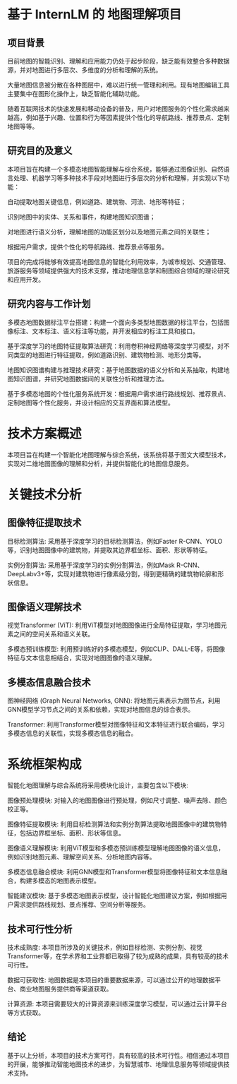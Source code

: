 # 基于 InternLM 的 地图理解项目

## 项目背景
 目前地图的智能识别、理解和应用能力仍处于起步阶段，缺乏能有效整合多种数据源，并对地图进行多层次、多维度的分析和理解的系统。

 大量地图信息被分散在各种图层中，难以进行统一管理和利用。现有地图编辑工具主要集中在图形化操作上，缺乏智能化辅助功能。

 随着互联网技术的快速发展和移动设备的普及，用户对地图服务的个性化需求越来越高，例如基于兴趣、位置和行为等因素提供个性化的导航路线、推荐景点、定制地图等等。


## 研究目的及意义


本项目旨在构建一个多模态地图智能理解与综合系统，能够通过图像识别、自然语言处理、机器学习等多种技术手段对地图进行多层次的分析和理解，并实现以下功能：



自动提取地图关键信息，例如道路、建筑物、河流、地形等特征；

识别地图中的实体、关系和事件，构建地图知识图谱；

对地图进行语义分析，理解地图的功能区划分以及地图元素之间的关联性；

根据用户需求，提供个性化的导航路线、推荐景点等服务。



项目的完成将能够有效提高地图信息的智能化利用效率，为城市规划、交通管理、旅游服务等领域提供强大的技术支撑，推动地理信息学和制图综合领域的理论研究和应用开发。


## 研究内容与工作计划


多模态地图数据标注平台搭建：构建一个面向多类型地图数据的标注平台，包括图像标注、文本标注、语义标注等功能，并开发相应的标注工具和接口。

基于深度学习的地图特征提取算法研究：利用卷积神经网络等深度学习模型，对不同类型的地图进行特征提取，例如道路识别、建筑物检测、地形分类等。

地图知识图谱构建与推理技术研究：基于地图数据的语义分析和关系抽取，构建地图知识图谱，并研究地图数据间的关联性分析和推理方法。

基于多模态地图的个性化服务系统开发：根据用户需求进行路线规划、推荐景点、定制地图等个性化服务，并设计相应的交互界面和算法模型。



# 技术方案概述


本项目旨在构建一个智能化地图理解与综合系统，该系统将基于图文大模型技术，实现对二维地图图像的理解和分析，并提供智能化的地图信息服务。


# 关键技术分析


## 图像特征提取技术



目标检测算法: 采用基于深度学习的目标检测算法，例如Faster R-CNN、YOLO等，识别地图图像中的建筑物，并提取其边界框坐标、面积、形状等特征。

实例分割算法: 采用基于深度学习的实例分割算法，例如Mask R-CNN、DeepLabv3+等，实现对建筑物进行像素级分割，得到更精确的建筑物轮廓和形状信息。


## 图像语义理解技术



视觉Transformer (ViT): 利用ViT模型对地图图像进行全局特征提取，学习地图元素之间的空间关系和语义关联。

多模态预训练模型: 利用预训练好的多模态模型，例如CLIP、DALL-E等，将图像特征与文本信息相结合，实现对地图图像的语义理解。


## 多模态信息融合技术



图神经网络 (Graph Neural Networks, GNN): 将地图元素表示为图节点，利用GNN模型学习节点之间的关系和依赖，实现对地图信息的综合表示。

Transformer: 利用Transformer模型对图像特征和文本特征进行联合编码，学习多模态信息的关联性，实现多模态信息的融合。


# 系统框架构成


智能化地图理解与综合系统将采用模块化设计，主要包含以下模块:



图像预处理模块: 对输入的地图图像进行预处理，例如尺寸调整、噪声去除、颜色校正等。

图像特征提取模块: 利用目标检测算法和实例分割算法提取地图图像中的建筑物特征，包括边界框坐标、面积、形状等信息。

图像语义理解模块: 利用ViT模型和多模态预训练模型理解地图图像的语义信息，例如识别地图元素、理解空间关系、分析地图内容等。

多模态信息融合模块: 利用GNN模型和Transformer模型将图像特征和文本信息融合，构建多模态的地图表示模型。

智能建议模块: 基于多模态地图表示模型，设计智能化地图建议方案，例如根据用户需求提供路线规划、景点推荐、空间分析等服务。


## 技术可行性分析



技术成熟度: 本项目所涉及的关键技术，例如目标检测、实例分割、视觉Transformer等，在学术界和工业界都已取得了较为成熟的成果，具有较高的技术可行性。

数据可获取性: 地图数据是本项目的重要数据来源，可以通过公开的地理数据平台、商业地图服务提供商等渠道获取。

计算资源: 本项目需要较大的计算资源来训练深度学习模型，可以通过云计算平台等方式获取。


## 结论


基于以上分析，本项目的技术方案可行，具有较高的技术可行性。相信通过本项目的开展，能够推动智能地图技术的进步，为智慧城市、地理信息服务等领域提供技术支持。
